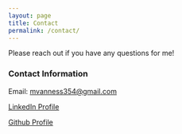 ```yaml
---
layout: page
title: Contact
permalink: /contact/
---
```


Please reach out if you have any questions for me!

### Contact Information

Email: mvanness354@gmail.com

[LinkedIn Profile](https://www.linkedin.com/in/mike-van-ness-282048139/)

[Github Profile](https://github.com/mvanness354)